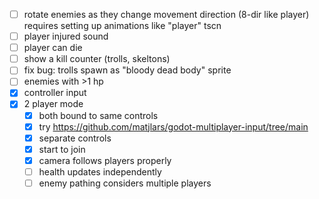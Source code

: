 - [ ] rotate enemies as they change movement direction (8-dir like player)
  requires setting up animations like "player" tscn
- [ ] player injured sound
- [ ] player can die
- [ ] show a kill counter (trolls, skeltons)
- [ ] fix bug: trolls spawn as "bloody dead body" sprite
- [ ] enemies with >1 hp
- [x] controller input
- [x] 2 player mode
  - [x] both bound to same controls
  - [x] try https://github.com/matjlars/godot-multiplayer-input/tree/main
  - [x] separate controls
  - [x] start to join
  - [x] camera follows players properly
  - [ ] health updates independently
  - [ ] enemy pathing considers multiple players

